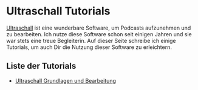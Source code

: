 # Ultraschall Tutorials

[Ultraschall](https://ultraschall.fm) ist eine wunderbare Software, um Podcasts aufzunehmen und zu bearbeiten. Ich nutze diese Software schon seit einigen Jahren und sie war stets eine treue Begleiterin. Auf dieser Seite schreibe ich einige Tutorials, um auch Dir die Nutzung dieser Software zu erleichtern.

## Liste der Tutorials

*  [Ultraschall Grundlagen und Bearbeitung](./basics.md)